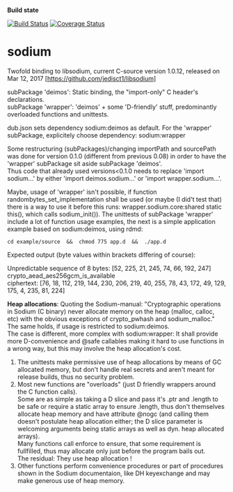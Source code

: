 **Build state**

[![Build Status](https://travis-ci.org/carblue/sodium.svg?branch=master)](https://travis-ci.org/carblue/sodium)
[![Coverage Status](https://coveralls.io/repos/github/carblue/sodium/badge.svg?branch=master)](https://coveralls.io/github/carblue/sodium?branch=master)

# sodium

Twofold binding to libsodium, current C-source version 1.0.12, released on Mar 12, 2017 [https://github.com/jedisct1/libsodium]

subPackage 'deimos':  Static binding, the "import-only" C header's declarations.<br>
subPackage 'wrapper': 'deimos' + some 'D-friendly' stuff, predominantly overloaded functions and unittests.

dub.json sets dependency sodium:deimos as default. For the 'wrapper' subPackage, explicitely choose dependency:  sodium:wrapper

Some restructuring (subPackages)/changing importPath and sourcePath was done for version 0.1.0 (different from previous 0.08) in order to have the 'wrapper' subPackage sit aside
subPackage 'deimos'.<br>
Thus code that already used versions<0.1.0 needs to replace 'import sodium...' by either 'import deimos.sodium...' or 'import wrapper.sodium...'.

Maybe, usage of 'wrapper' isn't possible, if function randombytes_set_implementation shall be used (or maybe (I did't test that) there is a way to use it before this runs: wrapper.sodium.core:shared static this(), which calls sodium_init()).
The unittests of subPackage 'wrapper' include a lot of function usage examples, the next is a simple application example based on sodium:deimos, using rdmd:<br>

	cd example/source  &&  chmod 775 app.d  &&  ./app.d

Expected output (byte values within brackets differing of course):

Unpredictable sequence of 8 bytes: [52, 225, 21, 245, 74, 66, 192, 247]<br>
crypto_aead_aes256gcm_is_available<br>
ciphertext: [76, 18, 112, 219, 144, 230, 206, 219, 40, 255, 78, 43, 172, 49, 129, 175, 4, 235, 81, 224]


**Heap allocations**:
Quoting the Sodium-manual: "Cryptographic operations in Sodium (C binary) never allocate memory on the heap (malloc, calloc, etc) with the obvious exceptions of crypto_pwhash and sodium_malloc."<br>
The same holds, if usage is restricted to sodium:deimos.<br>
The case is different, more complex with sodium:wrapper: It shall provide more D-convenience and @safe callables making it hard to use functions in a wrong way, but this may involve the heap allocation's cost.<br>
1. The unittests make permissive use of heap allocations by means of GC allocated memory, but don't handle real secrets and aren't meant for release builds, thus no security problem.<br>
2. Most new functions are "overloads" (just D friendly wrappers around the C function calls).<br>
  Some are as simple as taking a D slice and pass it's .ptr and .length to be safe or require a static array to ensure .length, thus don't themselves allocate heap memory and have attribute @nogc (and calling them doesn't postulate heap allocation either; the D slice parameter is welcoming arguments being static arrays as well as dyn. heap allocated arrays).<br>
  Many functions call enforce to ensure, that some requirement is fullfilled, thus may allocate only just before the program bails out.<br>
  The residual: They use heap allocation !
3. Other functions perform convenience procedures or part of procedures shown in the Sodium documentaion, like DH keyexchange and may make generous use of heap memory.
